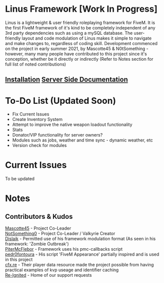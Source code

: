 # Linus Framework [Work In Progress]
Linus is a lightweight & user friendly roleplaying framework for FiveM. It is the first FiveM framework of it's kind to be completely independent of any 3rd party dependencies such as using a mySQL database. The user-friendly layout and code modulation of Linus makes it simple to navigate and make changes to, regardless of coding skill. Development commenced on the project in early summer 2021, by Mascotte45 & N0tSomething - however, many many people have contributed to this project since it's conception, whether be it directly or indirectly (Refer to Notes section for full list of noted contributions)

## [Installation](/cl_commands.md) [Server Side Documentation](/server/sv_commands.md)

# To-Do List (Updated Soon)

- Fix Current Issues
- Create Inventory System
- Attempt to improve the native weapon loadout functionality
- Stats
- Donator/VIP functionality for server owners?
- Modules such as jobs, weather and time sync - dynamic weather, etc
- Version check for modules

# Current Issues
To be updated

# Notes
## Contributors & Kudos

[Mascotte45](https://github.com/mascotte-scripts) - Project Co-Leader<br/>
[NotSomething0](https://github.com/NotSomething0) - Project Co-Leader / Valkyrie Creator<br/>
[Dislaik](https://github.com/Dislaik) - Permitted use of his framework modulation format (As seen in his framework: 'Zombie Outbreak')<br/>
[PiterMcFlebor](https://github.com/pitermcflebor) - Framework uses his pmc-callbacks script<br/>
[pedr0fontoura](https://github.com/pedr0fontoura) - His script 'FiveM Appearance' partially inspired and is used in this project<br/>
[cfx.re](https://github.com/citizenfx) - Their player data resource made the project possible from having practical examples of kvp useage and identifier caching<br/>
[Re-Ignited](https://discord.gg/FVJtvh3YMK) - Home of our support requests
